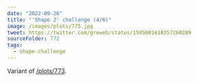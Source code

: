 ```yaml
---
date: "2022-09-26"
title: "'Shape 2' challenge (4/6)"
image: /images/plots/775.jpg
tweet: https://twitter.com/greweb/status/1585001618357260289
sourceFolder: 772
tags:
  - shape-challenge
---
```


Variant of [/plots/773](/plots/773).
